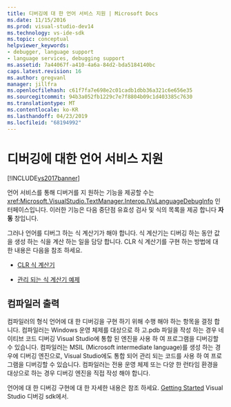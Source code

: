 ```yaml
---
title: 디버깅에 대 한 언어 서비스 지원 | Microsoft Docs
ms.date: 11/15/2016
ms.prod: visual-studio-dev14
ms.technology: vs-ide-sdk
ms.topic: conceptual
helpviewer_keywords:
- debugger, language support
- language services, debugging support
ms.assetid: 7a44067f-a410-4a6a-84d2-bda5184140bc
caps.latest.revision: 16
ms.author: gregvanl
manager: jillfra
ms.openlocfilehash: c61f7fa7e698e2c01cadb1dbb36a321c6e656e35
ms.sourcegitcommit: 94b3a052fb1229c7e7f8804b09c1d403385c7630
ms.translationtype: MT
ms.contentlocale: ko-KR
ms.lasthandoff: 04/23/2019
ms.locfileid: "68194992"
---
```

# <a name="language-service-support-for-debugging"></a>디버깅에 대한 언어 서비스 지원
[!INCLUDE[vs2017banner](../../includes/vs2017banner.md)]

언어 서비스를 통해 디버거를 지 원하는 기능을 제공할 수는 <xref:Microsoft.VisualStudio.TextManager.Interop.IVsLanguageDebugInfo> 인터페이스입니다. 이러한 기능은 다음 중단점 유효성 검사 및 식의 목록을 제공 합니다 **자동** 창입니다.  
  
 그러나 언어를 디버그 하는 식 계산기가 해야 합니다. 식 계산기는 디버깅 하는 동안 값을 생성 하는 식을 계산 하는 일을 담당 합니다. CLR 식 계산기를 구현 하는 방법에 대 한 내용은 다음을 참조 하세요.  
  
- [CLR 식 계산기](https://github.com/Microsoft/ConcordExtensibilitySamples/wiki/CLR-Expression-Evaluators)  
  
- [관리 되는 식 계산기 예제](https://github.com/Microsoft/ConcordExtensibilitySamples/wiki/Managed-Expression-Evaluator-Sample)  
  
## <a name="compiler-output"></a>컴파일러 출력  
 컴파일러의 형식 언어에 대 한 디버깅을 구현 하기 위해 수행 해야 하는 항목을 결정 합니다. 컴파일러는 Windows 운영 체제를 대상으로 하 고.pdb 파일을 작성 하는 경우 네이티브 코드 디버깅 Visual Studio에 통합 된 엔진을 사용 하 여 프로그램을 디버깅할 수 있습니다. 컴파일러는 MSIL (Microsoft intermediate language)를 생성 하는 경우에 디버깅 엔진으로, Visual Studio에도 통합 되어 관리 되는 코드를 사용 하 여 프로그램을 디버깅할 수 있습니다. 컴파일러는 전용 운영 체제 또는 다양 한 런타임 환경을 대상으로 하는 경우 디버깅 엔진을 직접 작성 해야 합니다.  
  
 언어에 대 한 디버깅 구현에 대 한 자세한 내용은 참조 하세요. [Getting Started](../../extensibility/debugger/getting-started-with-debugger-extensibility.md) Visual Studio 디버깅 sdk에서.
